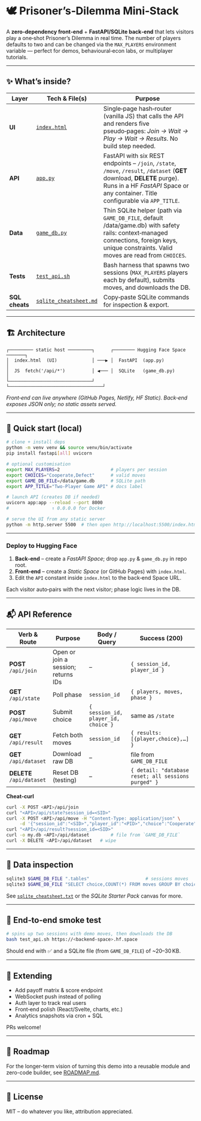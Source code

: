 # 🕊️ Prisoner’s‑Dilemma Mini‑Stack

A **zero‑dependency front‑end** + **FastAPI/SQLite back‑end** that lets visitors play a one‑shot Prisoner’s Dilemma in real time. The number of players defaults to two and can be changed via the `MAX_PLAYERS` environment variable — perfect for demos, behavioural‑econ labs, or multiplayer tutorials.

---

## ✨ What’s inside?

| Layer          | Tech & File(s)                                     | Purpose                                                                                                                                                                  |
| -------------- | -------------------------------------------------- | ------------------------------------------------------------------------------------------------------------------------------------------------------------------------ |
| **UI**         | [`index.html`](./index.html)                       | Single‑page hash‑router (vanilla JS) that calls the API and renders five pseudo‑pages: *Join → Wait → Play → Wait → Results*. No build step needed.                      |
| **API**        | [`app.py`](./app.py)                               | FastAPI with six REST endpoints – `/join`, `/state`, `/move`, `/result`, `/dataset` (**GET** download, **DELETE** purge). Runs in a HF *FastAPI* Space or any container. Title configurable via `APP_TITLE`. |
| **Data**       | [`game_db.py`](./game_db.py)                       | Thin SQLite helper (path via `GAME_DB_FILE`, default /data/game.db) with safety rails: context‑managed connections, foreign keys, unique constraints. Valid moves are read from `CHOICES`.                                                   |
| **Tests**      | [`test_api.sh`](./test_api.sh)                     | Bash harness that spawns two sessions (`MAX_PLAYERS` players each by default), submits moves, and downloads the DB.                                                                               |
| **SQL cheats** | [`sqlite_cheatsheet.md`](./sqlite_cheatsheet.md) | Copy‑paste SQLite commands for inspection & export.                                                                                                                      |

---

## 🏗 Architecture

```
┌───────── static host ─────────┐      ┌──────── Hugging Face Space ───────┐
│  index.html  (UI)             │ ───▶ │  FastAPI  (app.py)               │
│  JS  fetch('/api/*')          │ ◀─── │  SQLite   (game_db.py)           │
└───────────────────────────────┘      └───────────────────────────────────┘
```

*Front‑end can live anywhere (GitHub Pages, Netlify, HF Static). Back‑end exposes JSON only; no static assets served.*

---

## 🚀 Quick start (local)

```bash
# clone + install deps
python -m venv venv && source venv/bin/activate
pip install fastapi[all] uvicorn

# optional customisation
export MAX_PLAYERS=2                   # players per session
export CHOICES="Cooperate,Defect"      # valid moves
export GAME_DB_FILE=/data/game.db      # SQLite path
export APP_TITLE="Two-Player Game API" # docs label

# launch API (creates DB if needed)
uvicorn app:app --reload --port 8000
#                ↑ 0.0.0.0 for Docker

# serve the UI from any static server
python -m http.server 5500  # then open http://localhost:5500/index.html
```

---

### Deploy to Hugging Face

1. **Back‑end** – create a *FastAPI Space*; drop `app.py` & `game_db.py` in repo root.
2. **Front‑end** – create a *Static Space* (or GitHub Pages) with `index.html`.
3. Edit the `API` constant inside `index.html` to the back‑end Space URL.

Each visitor auto‑pairs with the next visitor; phase logic lives in the DB.

---

## 📬 API Reference

| Verb & Route              | Purpose                             | Body / Query                        | Success (200)                                       |
| ------------------------- | ----------------------------------- | ----------------------------------- | --------------------------------------------------- |
| **POST** `/api/join`      | Open or join a session; returns IDs | –                                   | `{ session_id, player_id }`                         |
| **GET** `/api/state`      | Poll phase                          | `session_id`                        | `{ players, moves, phase }`                         |
| **POST** `/api/move`      | Submit choice                       | `{ session_id, player_id, choice }` | same as `/state`                                    |
| **GET** `/api/result`     | Fetch both moves                    | `session_id`                        | `{ results:[{player,choice},…] }`                   |
| **GET** `/api/dataset`    | Download raw DB                     | –                                   | file from `GAME_DB_FILE`                                  |
| **DELETE** `/api/dataset` | Reset DB (testing)                  | –                                   | `{ detail: "database reset; all sessions purged" }` |

**Cheat‑curl**

```bash
curl -X POST <API>/api/join
curl "<API>/api/state?session_id=<SID>"
curl -X POST <API>/api/move -H "Content-Type: application/json" \
     -d '{"session_id":"<SID>","player_id":"<PID>","choice":"Cooperate"}'
curl "<API>/api/result?session_id=<SID>"
curl -o my.db <API>/api/dataset        # file from `GAME_DB_FILE`
curl -X DELETE <API>/api/dataset   # wipe
```

---

## 🔬 Data inspection

```bash
sqlite3 $GAME_DB_FILE ".tables"                     # sessions moves
sqlite3 $GAME_DB_FILE "SELECT choice,COUNT(*) FROM moves GROUP BY choice;"
```

See [`sqlite_cheatsheet.txt`](./sqlite_cheatsheet.txt) or the *SQLite Starter Pack* canvas for more.

---

## 🧪 End‑to‑end smoke test

```bash
# spins up two sessions with demo moves, then downloads the DB
bash test_api.sh https://<backend-space>.hf.space
```

Should end with ✅ and a SQLite file (from `GAME_DB_FILE`) of \~20–30 KB.

---

## 🤝 Extending

* Add payoff matrix & score endpoint
* WebSocket push instead of polling
* Auth layer to track real users
* Front‑end polish (React/Svelte, charts, etc.)
* Analytics snapshots via cron + SQL

PRs welcome!

---

## 🌱 Roadmap

For the longer-term vision of turning this demo into a reusable module and zero-code builder, see [ROADMAP.md](./ROADMAP.md).

---

## 📄 License

MIT – do whatever you like, attribution appreciated.
